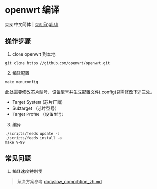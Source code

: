 # openwrt 编译
<p align="left">🇨🇳 中文简体  |  <a title="English" href="compilation.md">🇬🇧 English</a></p>

## 操作步骤
1. clone openwrt 到本地
``` shell
git clone https://github.com/openwrt/openwrt.git
```
2. 编辑配置
``` shell
make menuconfig
```
此处需要修改芯片型号、设备型号并生成配置文件(.config)只需修改下述三处。<br>
- Target System (芯片厂商)
- Subtarget （芯片型号）
- Target Profile （设备型号）
3. 编译 
``` shell
./scripts/feeds update -a
./scripts/feeds install -a
make V=99
```

## 常见问题
1. 编译速度特别慢
> 解决方案参考 [doc\slow_compilation_zh.md](slow_compilation_zh.md)
